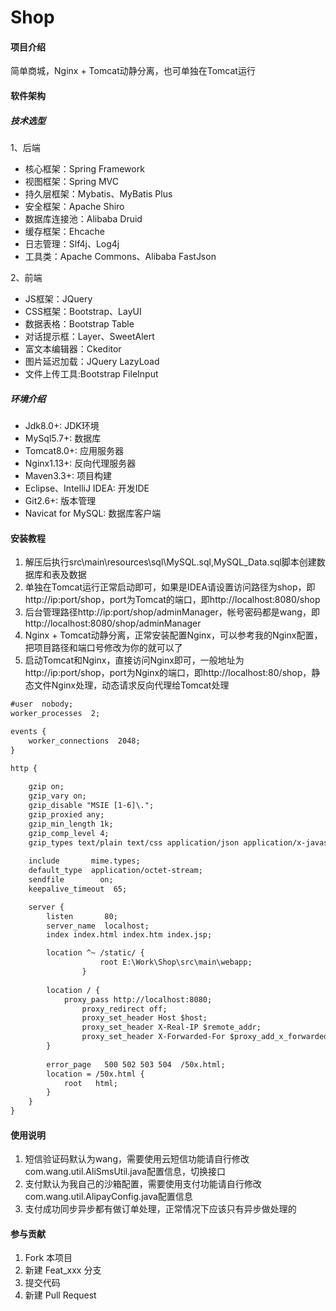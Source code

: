 # Shop

#### 项目介绍

简单商城，Nginx + Tomcat动静分离，也可单独在Tomcat运行

#### 软件架构

##### 技术选型

1、后端<br/>
* 核心框架：Spring Framework<br/>
* 视图框架：Spring MVC<br/>
* 持久层框架：Mybatis、MyBatis Plus<br/>
* 安全框架：Apache Shiro<br/>
* 数据库连接池：Alibaba Druid<br/>
* 缓存框架：Ehcache<br/>
* 日志管理：Slf4j、Log4j<br/>
* 工具类：Apache Commons、Alibaba FastJson<br/>

2、前端<br/>
* JS框架：JQuery<br/>
* CSS框架：Bootstrap、LayUI<br/>
* 数据表格：Bootstrap Table<br/>
* 对话提示框：Layer、SweetAlert<br/>
* 富文本编辑器：Ckeditor<br/>
* 图片延迟加载：JQuery LazyLoad<br/>
* 文件上传工具:Bootstrap FileInput<br/>

##### 环境介绍

* Jdk8.0+: JDK环境<br/>
* MySql5.7+: 数据库<br/>
* Tomcat8.0+: 应用服务器<br/>
* Nginx1.13+: 反向代理服务器<br/>
* Maven3.3+: 项目构建<br/>
* Eclipse、IntelliJ IDEA: 开发IDE<br/>
* Git2.6+: 版本管理<br/>
* Navicat for MySQL: 数据库客户端<br/>

#### 安装教程

1. 解压后执行src\main\resources\sql\MySQL.sql,MySQL_Data.sql脚本创建数据库和表及数据
2. 单独在Tomcat运行正常启动即可，如果是IDEA请设置访问路径为shop，即http://ip:port/shop，port为Tomcat的端口，即http://localhost:8080/shop
3. 后台管理路径http://ip:port/shop/adminManager，帐号密码都是wang，即http://localhost:8080/shop/adminManager
4. Nginx + Tomcat动静分离，正常安装配置Nginx，可以参考我的Nginx配置，把项目路径和端口号修改为你的就可以了
5. 启动Tomcat和Nginx，直接访问Nginx即可，一般地址为http://ip:port/shop，port为Nginx的端口，即http://localhost:80/shop，静态文件Nginx处理，动态请求反向代理给Tomcat处理
```Xml
#user  nobody;
worker_processes  2;

events {
    worker_connections  2048;
}

http {
		
	gzip on;
    gzip_vary on;
    gzip_disable "MSIE [1-6]\.";
    gzip_proxied any;
    gzip_min_length 1k;
    gzip_comp_level 4;
    gzip_types text/plain text/css application/json application/x-javascript application/javascript text/javascript application/xml text/xml image/jpeg image/png image/gif;
		
    include       mime.types;
    default_type  application/octet-stream;
    sendfile        on;
    keepalive_timeout  65;

    server {
        listen       80;
        server_name  localhost;
        index index.html index.htm index.jsp;

        location ^~ /static/ {
				    root E:\Work\Shop\src\main\webapp;
				}
        
        location / {
            proxy_pass http://localhost:8080;
		        proxy_redirect off;
		        proxy_set_header Host $host;
		        proxy_set_header X-Real-IP $remote_addr;
		        proxy_set_header X-Forwarded-For $proxy_add_x_forwarded_for;
        }
        
        error_page   500 502 503 504  /50x.html;
        location = /50x.html {
            root   html;
        }
    }
}
```

#### 使用说明

1. 短信验证码默认为wang，需要使用云短信功能请自行修改com.wang.util.AliSmsUtil.java配置信息，切换接口
2. 支付默认为我自己的沙箱配置，需要使用支付功能请自行修改com.wang.util.AlipayConfig.java配置信息
3. 支付成功同步异步都有做订单处理，正常情况下应该只有异步做处理的

#### 参与贡献

1. Fork 本项目
2. 新建 Feat_xxx 分支
3. 提交代码
4. 新建 Pull Request
